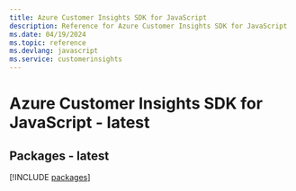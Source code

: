 ```yaml
---
title: Azure Customer Insights SDK for JavaScript
description: Reference for Azure Customer Insights SDK for JavaScript
ms.date: 04/19/2024
ms.topic: reference
ms.devlang: javascript
ms.service: customerinsights
---
```

# Azure Customer Insights SDK for JavaScript - latest
## Packages - latest
[!INCLUDE [packages](customer-insights-index.md)]